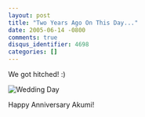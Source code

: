 ```yaml
---
layout: post
title: "Two Years Ago On This Day..."
date: 2005-06-14 -0800
comments: true
disqus_identifier: 4698
categories: []
---
```

We got hitched! :)

![Wedding Day](/images/PhilAndAkumiWedding.jpg)

Happy Anniversary Akumi!

